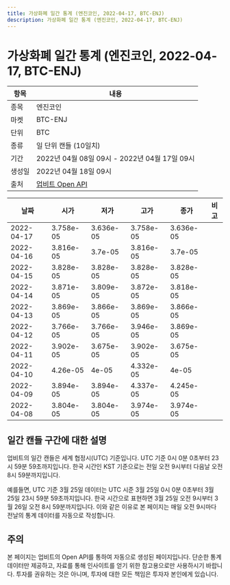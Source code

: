 ```yaml
---
title: 가상화폐 일간 통계 (엔진코인, 2022-04-17, BTC-ENJ)
description: 가상화폐 일간 통계 (엔진코인, 2022-04-17, BTC-ENJ)
---
```



가상화폐 일간 통계 (엔진코인, 2022-04-17, BTC-ENJ)
===

|항목|내용|
|--|--|
|종목|엔진코인|
|마켓|BTC-ENJ|
|단위|BTC|
|종류|일 단위 캔들 (10일치)|
|기간|2022년 04월 08일 09시 - 2022년 04월 17일 09시|
|생성일|2022년 04월 18일 09시|
|출처|[업비트 Open API](https://docs.upbit.com)|


|날짜|시가|저가|고가|종가|비고|
|--|--|--|--|--|--|
|2022-04-17|3.758e-05|3.636e-05|3.758e-05|3.636e-05|    |
|2022-04-16|3.816e-05|3.7e-05|3.816e-05|3.7e-05|    |
|2022-04-15|3.828e-05|3.828e-05|3.828e-05|3.828e-05|    |
|2022-04-14|3.871e-05|3.809e-05|3.872e-05|3.818e-05|    |
|2022-04-13|3.869e-05|3.866e-05|3.869e-05|3.866e-05|    |
|2022-04-12|3.766e-05|3.766e-05|3.946e-05|3.869e-05|    |
|2022-04-11|3.902e-05|3.675e-05|3.902e-05|3.675e-05|    |
|2022-04-10|4.26e-05|4e-05|4.332e-05|4e-05|    |
|2022-04-09|3.894e-05|3.894e-05|4.337e-05|4.245e-05|    |
|2022-04-08|3.804e-05|3.804e-05|3.974e-05|3.974e-05|    |


일간 캔들 구간에 대한 설명
---


업비트의 일간 캔들은 세계 협정시(UTC) 기준입니다. 
UTC 기준 0시 0분 0초부터 23시 59분 59초까지입니다. 
한국 시간인 KST 기준으로는 전일 오전 9시부터 다음날 오전 8시 59분까지입니다. 


예를들면, UTC 기준 3월 25일 데이터는 UTC 시준 3월 25일 0시 0분 0초부터 3월 25일 23시 59분 59초까지입니다. 
한국 시간으로 표현하면 3월 25일 오전 9시부터 3월 26일 오전 8시 59분까지입니다. 
이와 같은 이유로 본 페이지는 매일 오전 9시마다 전날의 통계 데이터를 자동으로 작성합니다. 


주의
---


본 페이지는 업비트의 Open API를 통하여 자동으로 생성된 페이지입니다. 
단순한 통계 데이터만 제공하고, 자료를 통해 인사이트를 얻기 위한 참고용으로만 사용하시기 바랍니다. 
투자를 권유하는 것은 아니며, 투자에 대한 모든 책임은 투자자 본인에게 있습니다. 

